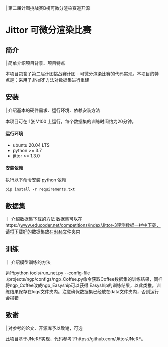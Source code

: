 | 第二届计图挑战赛B榜可微分渲染赛道开源

# Jittor 可微分渲染比赛 

## 简介
| 简单介绍项目背景、项目特点

本项目包含了第二届计图挑战赛计图 - 可微分渲染比赛的代码实现。本项目的特点是：采用了JNeRF方法对数据集进行重建

## 安装 
| 介绍基本的硬件需求、运行环境、依赖安装方法

本项目可在 1张 V100 上运行，每个数据集的训练时间约为20分钟。

#### 运行环境
- ubuntu 20.04 LTS
- python >= 3.7
- jittor >= 1.3.0

#### 安装依赖
执行以下命令安装 python 依赖
```
pip install -r requirements.txt
```
## 数据集
｜ 介绍数据集下载的方法
数据集可以在https://www.educoder.net/competitions/index/Jittor-3评测数据一栏中下载，请将下载好的数据集放在data文件夹内

## 训练
｜ 介绍模型训练的方法

运行python tools/run_net.py --config-file ./projects/ngp/configs/ngp_Coffee.py命令获取Coffee数据集的训练结果，同样将ngp_Coffee改成ngp_Easyship可以获得
Easyship的训练结果，以此类推。训练结果保存在logs文件夹内。注意确保数据集已经放在data文件夹内，否则运行会报错




## 致谢
| 对参考的论文、开源库予以致谢，可选

此项目基于JNeRF实现，代码参考了https://github.com/Jittor/JNeRF。


